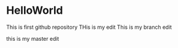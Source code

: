 # HelloWorld
This is first github repository
THis is my edit
This is my branch edit

this is my master edit
